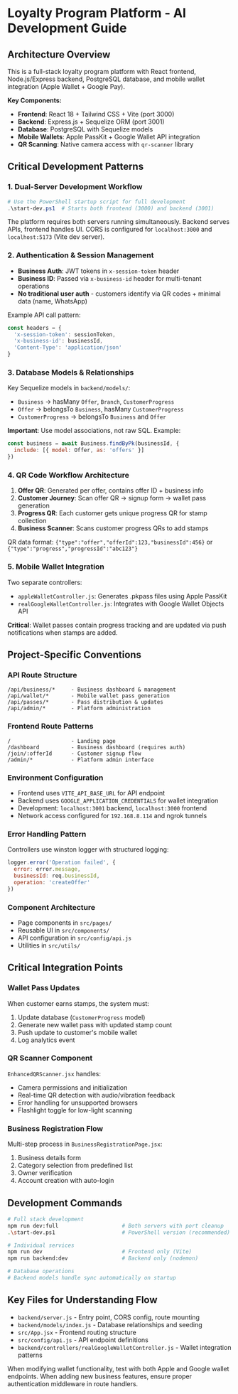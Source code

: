 # Loyalty Program Platform - AI Development Guide

## Architecture Overview

This is a full-stack loyalty program platform with React frontend, Node.js/Express backend, PostgreSQL database, and mobile wallet integration (Apple Wallet + Google Pay).

**Key Components:**
- **Frontend**: React 18 + Tailwind CSS + Vite (port 3000)
- **Backend**: Express.js + Sequelize ORM (port 3001) 
- **Database**: PostgreSQL with Sequelize models
- **Mobile Wallets**: Apple PassKit + Google Wallet API integration
- **QR Scanning**: Native camera access with `qr-scanner` library

## Critical Development Patterns

### 1. Dual-Server Development Workflow
```powershell
# Use the PowerShell startup script for full development
.\start-dev.ps1  # Starts both frontend (3000) and backend (3001)
```

The platform requires both servers running simultaneously. Backend serves APIs, frontend handles UI. CORS is configured for `localhost:3000` and `localhost:5173` (Vite dev server).

### 2. Authentication & Session Management
- **Business Auth**: JWT tokens in `x-session-token` header
- **Business ID**: Passed via `x-business-id` header for multi-tenant operations
- **No traditional user auth** - customers identify via QR codes + minimal data (name, WhatsApp)

Example API call pattern:
```javascript
const headers = {
  'x-session-token': sessionToken,
  'x-business-id': businessId,
  'Content-Type': 'application/json'
}
```

### 3. Database Models & Relationships
Key Sequelize models in `backend/models/`:
- `Business` → hasMany `Offer`, `Branch`, `CustomerProgress`
- `Offer` → belongsTo `Business`, hasMany `CustomerProgress`
- `CustomerProgress` → belongsTo `Business` and `Offer`

**Important**: Use model associations, not raw SQL. Example:
```javascript
const business = await Business.findByPk(businessId, {
  include: [{ model: Offer, as: 'offers' }]
})
```

### 4. QR Code Workflow Architecture
1. **Offer QR**: Generated per offer, contains offer ID + business info
2. **Customer Journey**: Scan offer QR → signup form → wallet pass generation
3. **Progress QR**: Each customer gets unique progress QR for stamp collection
4. **Business Scanner**: Scans customer progress QRs to add stamps

QR data format: `{"type":"offer","offerId":123,"businessId":456}` or `{"type":"progress","progressId":"abc123"}`

### 5. Mobile Wallet Integration
Two separate controllers:
- `appleWalletController.js`: Generates .pkpass files using Apple PassKit
- `realGoogleWalletController.js`: Integrates with Google Wallet Objects API

**Critical**: Wallet passes contain progress tracking and are updated via push notifications when stamps are added.

## Project-Specific Conventions

### API Route Structure
```
/api/business/*     - Business dashboard & management
/api/wallet/*       - Mobile wallet pass generation  
/api/passes/*       - Pass distribution & updates
/api/admin/*        - Platform administration
```

### Frontend Route Patterns
```
/                   - Landing page
/dashboard          - Business dashboard (requires auth)
/join/:offerId      - Customer signup flow
/admin/*            - Platform admin interface
```

### Environment Configuration
- Frontend uses `VITE_API_BASE_URL` for API endpoint
- Backend uses `GOOGLE_APPLICATION_CREDENTIALS` for wallet integration
- Development: `localhost:3001` backend, `localhost:3000` frontend
- Network access configured for `192.168.8.114` and ngrok tunnels

### Error Handling Pattern
Controllers use winston logger with structured logging:
```javascript
logger.error('Operation failed', {
  error: error.message,
  businessId: req.businessId,
  operation: 'createOffer'
})
```

### Component Architecture
- Page components in `src/pages/`
- Reusable UI in `src/components/`
- API configuration in `src/config/api.js`
- Utilities in `src/utils/`

## Critical Integration Points

### Wallet Pass Updates
When customer earns stamps, the system must:
1. Update database (`CustomerProgress` model)
2. Generate new wallet pass with updated stamp count
3. Push update to customer's mobile wallet
4. Log analytics event

### QR Scanner Component
`EnhancedQRScanner.jsx` handles:
- Camera permissions and initialization
- Real-time QR detection with audio/vibration feedback
- Error handling for unsupported browsers
- Flashlight toggle for low-light scanning

### Business Registration Flow
Multi-step process in `BusinessRegistrationPage.jsx`:
1. Business details form
2. Category selection from predefined list
3. Owner verification
4. Account creation with auto-login

## Development Commands

```bash
# Full stack development
npm run dev:full                    # Both servers with port cleanup
.\start-dev.ps1                     # PowerShell version (recommended)

# Individual services  
npm run dev                         # Frontend only (Vite)
npm run backend:dev                 # Backend only (nodemon)

# Database operations
# Backend models handle sync automatically on startup
```

## Key Files for Understanding Flow

- `backend/server.js` - Entry point, CORS config, route mounting
- `backend/models/index.js` - Database relationships and seeding
- `src/App.jsx` - Frontend routing structure
- `src/config/api.js` - API endpoint definitions
- `backend/controllers/realGoogleWalletController.js` - Wallet integration patterns

When modifying wallet functionality, test with both Apple and Google wallet endpoints. When adding new business features, ensure proper authentication middleware in route handlers.
